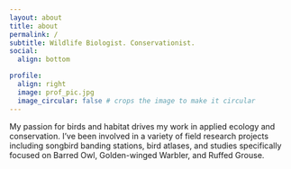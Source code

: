 ```yaml
---
layout: about
title: about
permalink: /
subtitle: Wildlife Biologist. Conservationist.
social:
  align: bottom

profile:
  align: right
  image: prof_pic.jpg
  image_circular: false # crops the image to make it circular
---
```


My passion for birds and habitat drives my work in applied ecology and conservation. I’ve been involved in a variety of field research projects including songbird banding stations, bird atlases, and studies specifically focused on Barred Owl, Golden-winged Warbler, and Ruffed Grouse.
